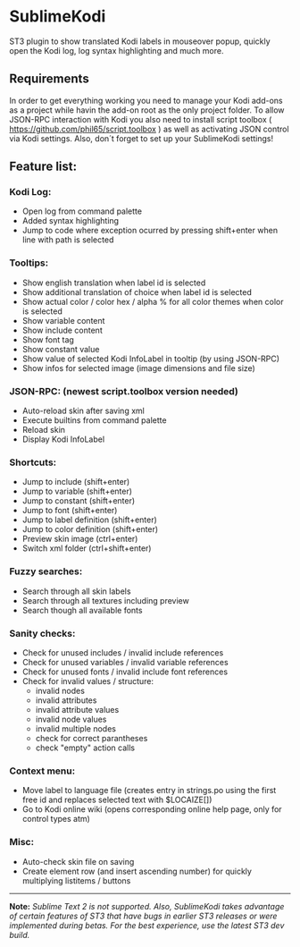 # SublimeKodi
ST3 plugin to show translated Kodi labels in mouseover popup, quickly open the Kodi log, log syntax highlighting and much more.


## Requirements

In order to get everything working you need to manage your Kodi add-ons as a project while havin the add-on root as the only project folder.
To allow JSON-RPC interaction with Kodi you also need to install script toolbox ( https://github.com/phil65/script.toolbox ) as well as activating JSON control via Kodi settings.
Also, don´t forget to set up your SublimeKodi settings!

## Feature list:

### Kodi Log:

- Open log from command palette
- Added syntax highlighting
- Jump to code where exception ocurred by pressing shift+enter when line with path is selected


### Tooltips:

- Show english translation when label id is selected
- Show additional translation of choice when label id is selected
- Show actual color / color hex / alpha % for all color themes when color is selected
- Show variable content
- Show include content
- Show font tag
- Show constant value
- Show value of selected Kodi InfoLabel in tooltip (by using JSON-RPC)
- Show infos for selected image (image dimensions and file size)


### JSON-RPC: (newest script.toolbox version needed)

- Auto-reload skin after saving xml
- Execute builtins from command palette
- Reload skin
- Display Kodi InfoLabel


### Shortcuts:

- Jump to include (shift+enter)
- Jump to variable (shift+enter)
- Jump to constant (shift+enter)
- Jump to font (shift+enter)
- Jump to label definition (shift+enter)
- Jump to color definition (shift+enter)
- Preview skin image (ctrl+enter)
- Switch xml folder (ctrl+shift+enter)


### Fuzzy searches:

- Search through all skin labels
- Search through all textures including preview
- Search though all available fonts


### Sanity checks:

- Check for unused includes / invalid include references
- Check for unused variables / invalid variable references
- Check for unused fonts / invalid include font references
- Check for invalid values / structure:
  - invalid nodes
  - invalid attributes
  - invalid attribute values
  - invalid node values
  - invalid multiple nodes
  - check for correct parantheses
  - check "empty" action calls


### Context menu:

- Move label to language file (creates entry in strings.po using the first free id and replaces selected text with $LOCAIZE[])
- Go to Kodi online wiki (opens corresponding online help page, only for control types atm)


### Misc:

- Auto-check skin file on saving
- Create element row (and insert ascending number) for quickly multiplying listitems / buttons

___

**Note:** *Sublime Text 2 is not supported.  Also, SublimeKodi takes advantage of certain features of ST3 that have bugs in earlier ST3 releases or were implemented during betas.  For the best experience, use the latest ST3 dev build.*

